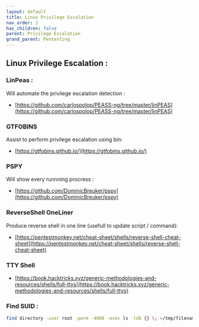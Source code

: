 ```yaml
---
layout: default
title: Linux Privilege Escalation
nav_order: 2
has_children: false
parent: Privilege Escalation
grand_parent: Pentesting
---
```


##  Linux Privilege Escalation :

### LinPeas :

Will automate the privilege escalation detection : 

- [https://github.com/carlospolop/PEASS-ng/tree/master/linPEAS](https://github.com/carlospolop/PEASS-ng/tree/master/linPEAS)

### GTFOBINS

Assist to perform privilege escalation using bin:

- [https://gtfobins.github.io/](https://gtfobins.github.io/)

### PSPY

Will show every runnning procress : 

- [https://github.com/DominicBreuker/pspy](https://github.com/DominicBreuker/pspy)

### ReverseShell OneLiner

Produce reverse shell in one line (usefull to update script / command):
- [https://pentestmonkey.net/cheat-sheet/shells/reverse-shell-cheat-sheet](https://pentestmonkey.net/cheat-sheet/shells/reverse-shell-cheat-sheet)


### TTY Shell

- [https://book.hacktricks.xyz/generic-methodologies-and-resources/shells/full-ttys](https://book.hacktricks.xyz/generic-methodologies-and-resources/shells/full-ttys)


### Find SUID : 

```bash
find directory -user root -perm -4000 -exec ls -ldb {} \; >/tmp/filename
```

